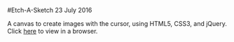 #Etch-A-Sketch
23 July 2016

A canvas to create images with the cursor, using HTML5, CSS3, and jQuery. Click [here](http://htmlpreview.github.io/?https://github.com/Rsteilberg/The-Odin-Project/blob/master/Etch-A-Sketch/index.html) to view in a browser.